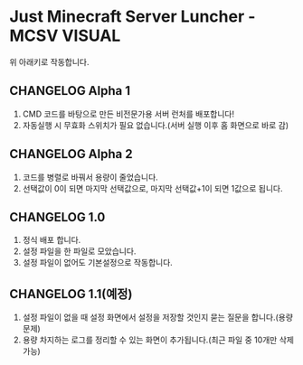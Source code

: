 # Just Minecraft Server Luncher - MCSV VISUAL
위 아래키로 작동합니다.
## CHANGELOG Alpha 1
1. CMD 코드를 바탕으로 만든 비전문가용 서버 런처를 배포합니다!  
2. 자동실행 시 무효화 스위치가 필요 없습니다.(서버 실행 이후 홈 화면으로 바로 감)  
## CHANGELOG Alpha 2
1. 코드를 병렬로 바꿔서 용량이 줄었습니다.
2. 선택값이 0이 되면 마지막 선택값으로, 마지막 선택값+1이 되면 1값으로 됩니다.
## CHANGELOG 1.0
1. 정식 배포 합니다.
2. 설정 파일을 한 파일로 모았습니다.
3. 설정 파일이 없어도 기본설정으로 작동합니다.
## CHANGELOG 1.1(예정)
1. 설정 파일이 없을 때 설정 화면에서 설정을 저장할 것인지 묻는 질문을 합니다.(용량 문제)
2. 용량 차지하는 로그를 정리할 수 있는 화면이 추가됩니다.(최근 파일 중 10개만  삭제 가능)
